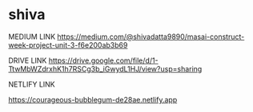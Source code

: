 # shiva

MEDIUM LINK
https://medium.com/@shivadatta9890/masai-construct-week-project-unit-3-f6e200ab3b69

DRIVE LINK
https://drive.google.com/file/d/1-TtwMbWZdrxhK1h7RSCg3b_iGwydL1HJ/view?usp=sharing

NETLIFY LINK

https://courageous-bubblegum-de28ae.netlify.app
